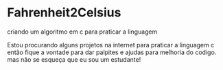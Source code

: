 # Fahrenheit2Celsius
criando um algoritmo em c para praticar a linguagem

Estou procurando alguns projetos na internet para praticar a linguagem c então fique a vontade para dar palpites e ajudas para melhoria do codigo.
mas não se esqueça que eu sou um estudante!
